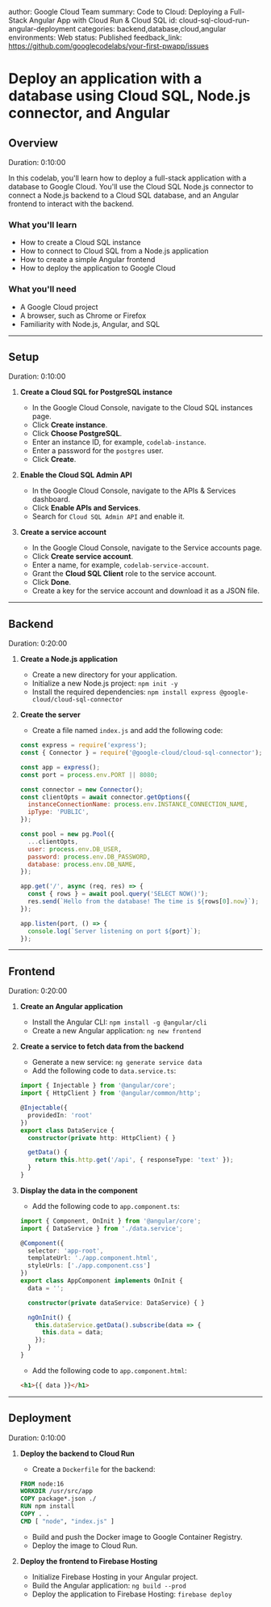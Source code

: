 author: Google Cloud Team
summary: Code to Cloud: Deploying a Full-Stack Angular App with Cloud Run & Cloud SQL
id: cloud-sql-cloud-run-angular-deployment
categories: backend,database,cloud,angular
environments: Web
status: Published
feedback_link: https://github.com/googlecodelabs/your-first-pwapp/issues

# Deploy an application with a database using Cloud SQL, Node.js connector, and Angular

## Overview
Duration: 0:10:00

In this codelab, you'll learn how to deploy a full-stack application with a database to Google Cloud. You'll use the Cloud SQL Node.js connector to connect a Node.js backend to a Cloud SQL database, and an Angular frontend to interact with the backend.

### What you'll learn
- How to create a Cloud SQL instance
- How to connect to Cloud SQL from a Node.js application
- How to create a simple Angular frontend
- How to deploy the application to Google Cloud

### What you'll need
- A Google Cloud project
- A browser, such as Chrome or Firefox
- Familiarity with Node.js, Angular, and SQL

---

## Setup
Duration: 0:10:00

1.  **Create a Cloud SQL for PostgreSQL instance**
    *   In the Google Cloud Console, navigate to the Cloud SQL instances page.
    *   Click **Create instance**.
    *   Click **Choose PostgreSQL**.
    *   Enter an instance ID, for example, `codelab-instance`.
    *   Enter a password for the `postgres` user.
    *   Click **Create**.

2.  **Enable the Cloud SQL Admin API**
    *   In the Google Cloud Console, navigate to the APIs & Services dashboard.
    *   Click **Enable APIs and Services**.
    *   Search for `Cloud SQL Admin API` and enable it.

3.  **Create a service account**
    *   In the Google Cloud Console, navigate to the Service accounts page.
    *   Click **Create service account**.
    *   Enter a name, for example, `codelab-service-account`.
    *   Grant the **Cloud SQL Client** role to the service account.
    *   Click **Done**.
    *   Create a key for the service account and download it as a JSON file.

---

## Backend
Duration: 0:20:00

1.  **Create a Node.js application**
    *   Create a new directory for your application.
    *   Initialize a new Node.js project: `npm init -y`
    *   Install the required dependencies: `npm install express @google-cloud/cloud-sql-connector`

2.  **Create the server**
    *   Create a file named `index.js` and add the following code:

    ```javascript
    const express = require('express');
    const { Connector } = require('@google-cloud/cloud-sql-connector');

    const app = express();
    const port = process.env.PORT || 8080;

    const connector = new Connector();
    const clientOpts = await connector.getOptions({
      instanceConnectionName: process.env.INSTANCE_CONNECTION_NAME,
      ipType: 'PUBLIC',
    });

    const pool = new pg.Pool({
      ...clientOpts,
      user: process.env.DB_USER,
      password: process.env.DB_PASSWORD,
      database: process.env.DB_NAME,
    });

    app.get('/', async (req, res) => {
      const { rows } = await pool.query('SELECT NOW()');
      res.send(`Hello from the database! The time is ${rows[0].now}`);
    });

    app.listen(port, () => {
      console.log(`Server listening on port ${port}`);
    });
    ```

---

## Frontend
Duration: 0:20:00

1.  **Create an Angular application**
    *   Install the Angular CLI: `npm install -g @angular/cli`
    *   Create a new Angular application: `ng new frontend`

2.  **Create a service to fetch data from the backend**
    *   Generate a new service: `ng generate service data`
    *   Add the following code to `data.service.ts`:

    ```typescript
    import { Injectable } from '@angular/core';
    import { HttpClient } from '@angular/common/http';

    @Injectable({
      providedIn: 'root'
    })
    export class DataService {
      constructor(private http: HttpClient) { }

      getData() {
        return this.http.get('/api', { responseType: 'text' });
      }
    }
    ```

3.  **Display the data in the component**
    *   Add the following code to `app.component.ts`:

    ```typescript
    import { Component, OnInit } from '@angular/core';
    import { DataService } from './data.service';

    @Component({
      selector: 'app-root',
      templateUrl: './app.component.html',
      styleUrls: ['./app.component.css']
    })
    export class AppComponent implements OnInit {
      data = '';

      constructor(private dataService: DataService) { }

      ngOnInit() {
        this.dataService.getData().subscribe(data => {
          this.data = data;
        });
      }
    }
    ```

    *   Add the following code to `app.component.html`:

    ```html
    <h1>{{ data }}</h1>
    ```

---

## Deployment
Duration: 0:10:00

1.  **Deploy the backend to Cloud Run**
    *   Create a `Dockerfile` for the backend:

    ```dockerfile
    FROM node:16
    WORKDIR /usr/src/app
    COPY package*.json ./
    RUN npm install
    COPY . .
    CMD [ "node", "index.js" ]
    ```

    *   Build and push the Docker image to Google Container Registry.
    *   Deploy the image to Cloud Run.

2.  **Deploy the frontend to Firebase Hosting**
    *   Initialize Firebase Hosting in your Angular project.
    *   Build the Angular application: `ng build --prod`
    *   Deploy the application to Firebase Hosting: `firebase deploy`
